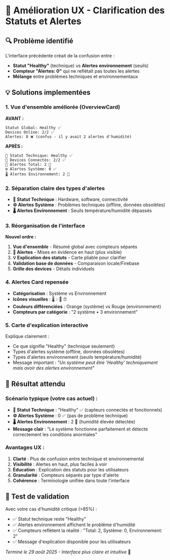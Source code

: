 # 🎯 Amélioration UX - Clarification des Statuts et Alertes

## 🔍 Problème identifié

L'interface précédente créait de la confusion entre :
- **Statut "Healthy"** (technique) vs **Alertes environnement** (seuils)
- **Compteur "Alertes: 0"** qui ne reflétait pas toutes les alertes
- **Mélange** entre problèmes techniques et environnementaux

## 💡 Solutions implementées

### 1. Vue d'ensemble améliorée (OverviewCard)

**AVANT :**
```
Statut Global: Healthy ✅
Devices Online: 2/2 ✅  
Alertes: 0 ❌ (confus - il y avait 2 alertes d'humidité)
```

**APRÈS :**
```
🔧 Statut Technique: Healthy ✅
📡 Devices Connectés: 2/2 ✅
🚨 Alertes Total: 2 🔴
⚙️ Alertes Système: 0 ✅
🌡️ Alertes Environnement: 2 🔴
```

### 2. Séparation claire des types d'alertes

- **🔧 Statut Technique** : Hardware, software, connectivité
- **⚙️ Alertes Système** : Problèmes techniques (offline, données obsolètes)
- **🌡️ Alertes Environnement** : Seuils température/humidité dépassés

### 3. Réorganisation de l'interface

**Nouvel ordre :**
1. **Vue d'ensemble** - Résumé global avec compteurs séparés
2. **🚨 Alertes** - Mises en évidence en haut (plus visible)
3. **💡 Explication des statuts** - Carte pliable pour clarifier
4. **Validation base de données** - Comparaison locale/Firebase
5. **Grille des devices** - Détails individuels

### 4. Alertes Card repensée

- **Catégorisation** : Système vs Environnement
- **Icônes visuelles** : 🌡️ 💧 📡 ⏰
- **Couleurs différenciées** : Orange (système) vs Rouge (environnement)
- **Compteurs par catégorie** : "2 système • 3 environnement"

### 5. Carte d'explication interactive

Explique clairement :
- Ce que signifie "Healthy" (technique seulement)
- Types d'alertes système (offline, données obsolètes)
- Types d'alertes environnement (seuils température/humidité)
- Message important : *"Un système peut être 'Healthy' techniquement mais avoir des alertes environnement"*

## 🎯 Résultat attendu

### Scénario typique (votre cas actuel) :
- **🔧 Statut Technique** : "Healthy" ✅ (capteurs connectés et fonctionnels)
- **⚙️ Alertes Système** : 0 ✅ (pas de problème technique)
- **🌡️ Alertes Environnement** : 2 🔴 (humidité élevée détectée)
- **Message clair** : "Le système fonctionne parfaitement et détecte correctement les conditions anormales"

### Avantages UX :
1. **Clarté** : Plus de confusion entre technique et environnemental
2. **Visibilité** : Alertes en haut, plus faciles à voir
3. **Éducation** : Explication des statuts pour les utilisateurs
4. **Granularité** : Compteurs séparés par type d'alerte
5. **Cohérence** : Terminologie unifiée dans toute l'interface

## 🧪 Test de validation

Avec votre cas d'humidité critique (>85%) :
- ✅ Statut technique reste "Healthy" 
- ✅ Alertes environnement affichent le problème d'humidité
- ✅ Compteurs reflètent la réalité : "Total: 2, Système: 0, Environnement: 2"
- ✅ Message d'explication disponible pour les utilisateurs

*Terminé le 29 août 2025 - Interface plus claire et intuitive* 🎉
